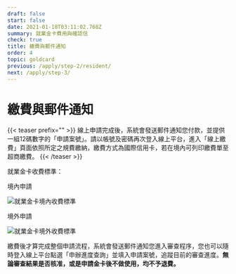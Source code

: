 ```yaml
---
draft: false
start: false
date: 2021-01-18T03:11:02.768Z
summary: 就業金卡費用與確認信
check: true
title: 繳費與郵件通知
order: 4
topic: goldcard
previous: /apply/step-2/resident/
next: /apply/step-3/
---
```

# 繳費與郵件通知

{{< teaser prefix="" >}}
線上申請完成後，系統會發送郵件通知您付款，並提供一組12碼數字的「申請案號」。請以帳號及密碼再次登入線上平台，進入「線上繳費」頁面依照所定之規費繳納，繳費方式為國際信用卡，若在境內可列印繳費單至超商繳費。
{{< /teaser >}}

就業金卡收費標準：

境內申請

![就業金卡境內收費標準](/cms-uploads/goldcardfee-01.png "就業金卡境內收費標準")

境外申請

![就業金卡境外收費標準](/cms-uploads/goldcardfee-02.png "就業金卡境外收費標準")

繳費後才算完成整個申請流程，系統會發送郵件通知您進入審查程序，您也可以隨時登入線上平台點選「申辦進度查詢」並填入申請案號，追蹤目前的審查進度。**無論審查結果是否核准，或是申請金卡後不做使用，均不予退費。**